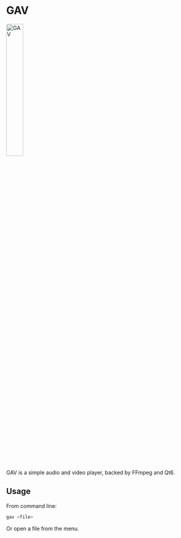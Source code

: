 # GAV

<picture>
  <source media="(prefers-color-scheme: dark)" srcset="assets/images/logo-bw.png" width="30%">
  <source media="(prefers-color-scheme: light)" srcset="assets/images/logo.png" width="30%">
  <img alt="GAV" src="assets/images/logo.png" width="30%">
</picture>

GAV is a simple audio and video player, backed by FFmpeg and Qt6.

## Usage

From command line:

```bash
gav <file>
```

Or open a file from the menu.

